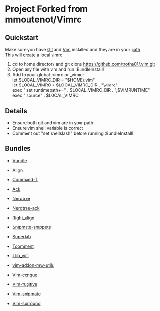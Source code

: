 Project Forked from mmoutenot/Vimrc  
===================================

Quickstart  
----------

  Make sure you have [Git][] and [Vim][] installed
  and they are in your [path][].  
  This will create a local vimrc

  1. cd to home directory and git clone https://github.com/trotha01/.vim.git
  2. Open any file with vim and run :BundleInstall!
  3. Add to your global .vimrc or _vimrc:  
        let $LOCAL_VIMRC_DIR = "$HOME\\.vim"  
        let $LOCAL_VIMRC = $LOCAL_VIMRC_DIR . "\\vimrc"  
        exec ":set runtimepath+=" . $LOCAL_VIMRC_DIR . ",$VIMRUNTIME"  
        exec ":source" . $LOCAL_VIMRC

Details  
-------
* Ensure both git and vim are in your path
* Ensure vim shell variable is correct
* Comment out "set shellslash" before running :BundleInstall!

Bundles
-------
* [Vundle][]
* [Align][]
* [Command-T][]
* [Ack][]
* [Nerdtree][]
* [Nerdtree-ack][]
* [Right\_align][]
* [Snipmate-snippets][]
* [Supertab][]
* [Tcomment][]
* [Tlib\_vim][]
* [vim-addon-mw-utils][]
* [Vim-conque][]
* [Vim-fugitive][]
* [Vim-snipmate][]
* [Vim-surround][]


  [Git]: http://git-scm.com/downloads
  [Vim]: http://www.vim.org/download.php
  [path]: http://superuser.com/questions/284342/what-are-path-and-other-environment-variables-and-how-can-i-set-or-use-them
[Vundle]: https://github.com/gmarik/vundle
[Align]: https://github.com/vim-scripts/Align
[Command-T]: https://github.com/wincent/Command-T
[Ack]: https://github.com/mileszs/ack.vim
[Nerdtree]: https://github.com/scrooloose/nerdtree
[Nerdtree-ack]: https://github.com/vim-scripts/nerdtree-ack
[Right\_align]: https://github.com/vim-scripts/right_align
[Snipmate-snippets]: https://github.com/honza/snipmate-snippets
[Supertab]: https://github.com/ervandew/supertab
[Tcomment]: https://github.com/tomtom/tcomment_vim
[Tlib\_vim]: https://github.com/tomtom/tlib_vim
[vim-addon-mw-utils]: https://github.com/MarcWeber/vim-addon-mw-utils
[Vim-conque]: https://github.com/rson/vim-conque
[Vim-fugitive]: https://github.com/tpope/vim-fugitive
[Vim-snipmate]: https://github.com/garbas/vim-snipmate
[Vim-surround]: https://github.com/tpope/vim-surround
